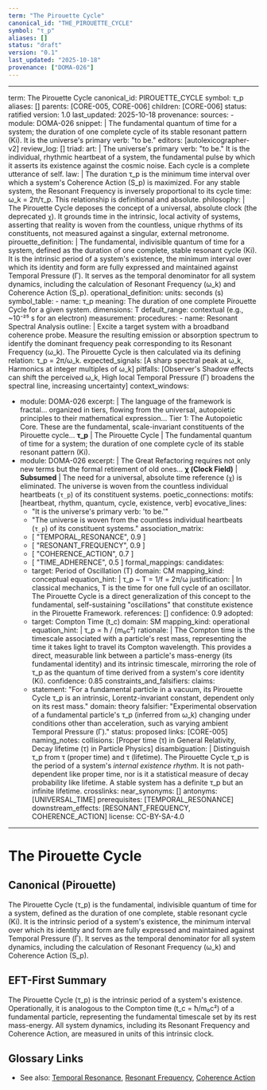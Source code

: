 ```yaml
---
term: "The Pirouette Cycle"
canonical_id: "THE_PIROUETTE_CYCLE"
symbol: "τ_p"
aliases: []
status: "draft"
version: "0.1"
last_updated: "2025-10-18"
provenance: ["DOMA-026"]
---
```


---
term: The Pirouette Cycle
canonical_id: PIROUETTE_CYCLE
symbol: τ_p
aliases: []
parents: [CORE-005, CORE-006]
children: [CORE-006]
status: ratified
version: 1.0
last_updated: 2025-10-18
provenance:
  sources:
    - module: DOMA-026
      snippet: |
        The fundamental quantum of time for a system; the duration of one complete cycle of its stable resonant pattern (Ki). It is the universe's primary verb: "to be."
  editors: [autolexicographer-v2]
  review_log: []
triad:
  art: |
    The universe's primary verb: "to be." It is the individual, rhythmic heartbeat of a system, the fundamental pulse by which it asserts its existence against the cosmic noise. Each cycle is a complete utterance of self.
  law: |
    The duration τ_p is the minimum time interval over which a system's Coherence Action (S_p) is maximized. For any stable system, the Resonant Frequency is inversely proportional to its cycle time: ω_k = 2π/τ_p. This relationship is definitional and absolute.
  philosophy: |
    The Pirouette Cycle deposes the concept of a universal, absolute clock (the deprecated `χ`). It grounds time in the intrinsic, local activity of systems, asserting that reality is woven from the countless, unique rhythms of its constituents, not measured against a singular, external metronome.
pirouette_definition: |
  The fundamental, indivisible quantum of time for a system, defined as the duration of one complete, stable resonant cycle (Ki). It is the intrinsic period of a system's existence, the minimum interval over which its identity and form are fully expressed and maintained against Temporal Pressure (Γ). It serves as the temporal denominator for all system dynamics, including the calculation of Resonant Frequency (ω_k) and Coherence Action (S_p).
operational_definition:
  units: seconds (s)
  symbol_table:
    - name: τ_p
      meaning: The duration of one complete Pirouette Cycle for a given system.
      dimensions: T
      default_range: contextual (e.g., ~10⁻²⁵ s for an electron)
  measurement:
    procedures:
      - name: Resonant Spectral Analysis
        outline: |
          Excite a target system with a broadband coherence probe. Measure the resulting emission or absorption spectrum to identify the dominant frequency peak corresponding to its Resonant Frequency (ω_k). The Pirouette Cycle is then calculated via its defining relation: τ_p = 2π/ω_k.
        expected_signals: [A sharp spectral peak at ω_k, Harmonics at integer multiples of ω_k]
        pitfalls: [Observer's Shadow effects can shift the perceived ω_k, High local Temporal Pressure (Γ) broadens the spectral line, increasing uncertainty]
context_windows:
  - module: DOMA-026
    excerpt: |
      The language of the framework is fractal... organized in tiers, flowing from the universal, autopoietic principles to their mathematical expression... Tier 1: The Autopoietic Core. These are the fundamental, scale-invariant constituents of the Pirouette cycle... **τ_p** | The Pirouette Cycle | The fundamental quantum of time for a system; the duration of one complete cycle of its stable resonant pattern (Ki).
  - module: DOMA-026
    excerpt: |
      The Great Refactoring requires not only new terms but the formal retirement of old ones... **χ (Clock Field)** | **Subsumed** | The need for a universal, absolute time reference (`χ`) is eliminated. The universe is woven from the countless individual heartbeats (`τ_p`) of its constituent systems.
poetic_connections:
  motifs: [heartbeat, rhythm, quantum, cycle, existence, verb]
  evocative_lines:
    - "It is the universe's primary verb: 'to be.'"
    - "The universe is woven from the countless individual heartbeats (`τ_p`) of its constituent systems."
  association_matrix:
    - [ "TEMPORAL_RESONANCE", 0.9 ]
    - [ "RESONANT_FREQUENCY", 0.9 ]
    - [ "COHERENCE_ACTION", 0.7 ]
    - [ "TIME_ADHERENCE", 0.5 ]
formal_mappings:
  candidates:
    - target: Period of Oscillation (T)
      domain: CM
      mapping_kind: conceptual
      equation_hint: |
        τ_p ~ T = 1/f = 2π/ω
      justification: |
        In classical mechanics, T is the time for one full cycle of an oscillator. The Pirouette Cycle is a direct generalization of this concept to the fundamental, self-sustaining "oscillations" that constitute existence in the Pirouette Framework.
      references: []
      confidence: 0.9
  adopted:
    - target: Compton Time (t_c)
      domain: SM
      mapping_kind: operational
      equation_hint: |
        τ_p ∝ ħ / (m₀c²)
      rationale: |
        The Compton time is the timescale associated with a particle's rest mass, representing the time it takes light to travel its Compton wavelength. This provides a direct, measurable link between a particle's mass-energy (its fundamental identity) and its intrinsic timescale, mirroring the role of τ_p as the quantum of time derived from a system's core identity (Ki).
      confidence: 0.85
constraints_and_falsifiers:
  claims:
    - statement: "For a fundamental particle in a vacuum, its Pirouette Cycle τ_p is an intrinsic, Lorentz-invariant constant, dependent only on its rest mass."
      domain: theory
      falsifier: "Experimental observation of a fundamental particle's τ_p (inferred from ω_k) changing under conditions other than acceleration, such as varying ambient Temporal Pressure (Γ)."
      status: proposed
      links: [CORE-005]
naming_notes:
  collisions: [Proper time (τ) in General Relativity, Decay lifetime (τ) in Particle Physics]
  disambiguation: |
    Distinguish τ_p from τ (proper time) and τ (lifetime). The Pirouette Cycle τ_p is the period of a system's *internal existence rhythm*. It is not path-dependent like proper time, nor is it a statistical measure of decay probability like lifetime. A stable system has a definite τ_p but an infinite lifetime.
crosslinks:
  near_synonyms: []
  antonyms: [UNIVERSAL_TIME]
  prerequisites: [TEMPORAL_RESONANCE]
  downstream_effects: [RESONANT_FREQUENCY, COHERENCE_ACTION]
license: CC-BY-SA-4.0
---

# The Pirouette Cycle

## Canonical (Pirouette)
The Pirouette Cycle (τ_p) is the fundamental, indivisible quantum of time for a system, defined as the duration of one complete, stable resonant cycle (Ki). It is the intrinsic period of a system's existence, the minimum interval over which its identity and form are fully expressed and maintained against Temporal Pressure (Γ). It serves as the temporal denominator for all system dynamics, including the calculation of Resonant Frequency (ω_k) and Coherence Action (S_p).

## EFT-First Summary
The Pirouette Cycle (τ_p) is the intrinsic period of a system's existence. Operationally, it is analogous to the Compton time (t_c = ħ/m₀c²) of a fundamental particle, representing the fundamental timescale set by its rest mass-energy. All system dynamics, including its Resonant Frequency and Coherence Action, are measured in units of this intrinsic clock.

## Glossary Links
- See also: [Temporal Resonance](<link>), [Resonant Frequency](<link>), [Coherence Action](<link>)